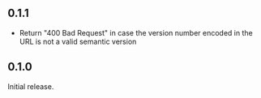 ## 0.1.1

* Return "400 Bad Request" in case the version number encoded in the URL is not
  a valid semantic version

## 0.1.0

Initial release.

